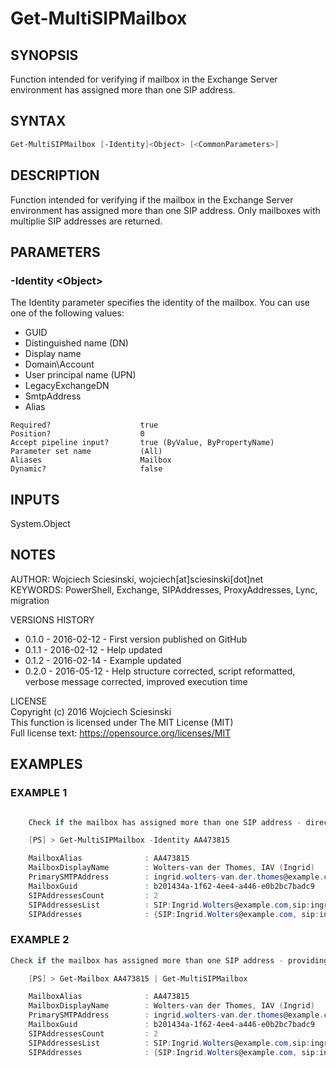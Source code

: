 # Get-MultiSIPMailbox
## SYNOPSIS
Function intended for verifying if mailbox in the Exchange Server environment has assigned more than one SIP address.  


## SYNTAX  
```powershell
Get-MultiSIPMailbox [-Identity]<Object> [<CommonParameters>]
```


## DESCRIPTION
Function intended for verifying if the mailbox in the Exchange Server environment has assigned more than one SIP address.
Only mailboxes with multiplie SIP addresses are returned.  


## PARAMETERS  
### -Identity &lt;Object&gt;  
The Identity parameter specifies the identity of the mailbox. You can use one of the following values:
- GUID
- Distinguished name (DN)
- Display name
- Domain\Account
- User principal name (UPN)
- LegacyExchangeDN
- SmtpAddress
- Alias

```
Required?                    true
Position?                    0
Accept pipeline input?       true (ByValue, ByPropertyName)  
Parameter set name           (All)  
Aliases                      Mailbox
Dynamic?                     false
```  


## INPUTS
System.Object

## NOTES
AUTHOR: Wojciech Sciesinski, wojciech[at]sciesinski[dot]net  
KEYWORDS: PowerShell, Exchange, SIPAddresses, ProxyAddresses, Lync, migration

VERSIONS HISTORY
- 0.1.0 - 2016-02-12 - First version published on GitHub
- 0.1.1 - 2016-02-12 - Help updated
- 0.1.2 - 2016-02-14 - Example updated
- 0.2.0 - 2016-05-12 - Help structure corrected, script reformatted, verbose message corrected, improved execution time

LICENSE  
Copyright (c) 2016 Wojciech Sciesinski  
This function is licensed under The MIT License (MIT)  
Full license text: https://opensource.org/licenses/MIT

## EXAMPLES

### EXAMPLE 1
```powershell

    Check if the mailbox has assigned more than one SIP address - direct providing the mailbox identity

    [PS] > Get-MultiSIPMailbox -Identity AA473815

    MailboxAlias              : AA473815
    MailboxDisplayName        : Wolters-van der Thomes, IAV (Ingrid)
    PrimarySMTPAddress        : ingrid.wolters-van.der.thomes@example.com
    MailboxGuid               : b201434a-1f62-4ee4-a446-e0b2bc7badc9
    SIPAddressesCount         : 2
    SIPAddressesList          : SIP:Ingrid.Wolters@example.com,sip:ingrid.thomes@example.com
    SIPAddresses              : {SIP:Ingrid.Wolters@example.com, sip:ingrid.thomes@example.com}
```    

### EXAMPLE 2
```powershell
Check if the mailbox has assigned more than one SIP address - providing the mailbox identity by pipeline

    [PS] > Get-Mailbox AA473815 | Get-MultiSIPMailbox

    MailboxAlias              : AA473815
    MailboxDisplayName        : Wolters-van der Thomes, IAV (Ingrid)
    PrimarySMTPAddress        : ingrid.wolters-van.der.thomes@example.com
    MailboxGuid               : b201434a-1f62-4ee4-a446-e0b2bc7badc9
    SIPAddressesCount         : 2
    SIPAddressesList          : SIP:Ingrid.Wolters@example.com,sip:ingrid.thomes@example.com
    SIPAddresses              : {SIP:Ingrid.Wolters@example.com, sip:ingrid.thomes@example.com}
```
